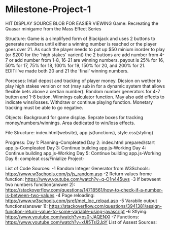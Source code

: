 # Milestone-Project-1
HIT DISPLAY SOURCE BLOB FOR EASIER VIEWING
Game: Recreating the Quasar minigame from the Mass Effect Series

Structure: Game is a simplifyed form of Blackjack and uses 2 buttons to generate numbers until either a 
           winning number is reached or the player goes over 21. As such the player needs to put up $50
           minium inorder to play (or $200 for the 'high stakes' varient) the 2 buttons are add number 
           from 4-7 or add number from 1-8, 16-21 are winning numbers. payout is 25% for 16, 50% for 17,
           75% for 18, 100% for 19, 150% for 20, and 200% for 21.
           EDIT:I've made both 20 and 21 the 'final' winning numbers.
           
Porceses: Intail depost and tracking of player money. Dicsion on wether to play high stakes version or not
          (may sub in for a dynamic system that allows flexible bets above a certian number). Random number
          generators for 4-7 button and 1-8 button. Winnings calculator function. May also add effects to 
          indicate wins/losses. Withdraw or continue playing function. Monetary tracking must be able to go
          negative.
          
Objects: Background for game display. Seprate boxes for tracking money/numbers/winnings. 
         Area dedicated to win/loss effects.

File Structure: index.html(website), app.js(functions), style.css(styling)

Progress:
Day 1: Planning-Compleated
Day 2: index.html prepared/start app.js-Compleated
Day 3: Continue building app.js-Working
Day 4: Continue building app.js-Working
Day 5: Continue building app.js-Working
Day 6: compleat css/Finialize Project-

List of Code Sources:
-1 Random Integer Generator from W3Schools: https://www.w3schools.com/js/js_random.asp
-2 Return values frome function: https://www.youtube.com/watch?v=q-O1n445uys
-3 If betweent two numbers function(answer 2): https://stackoverflow.com/questions/14718561/how-to-check-if-a-number-is-between-two-values
-4 Page reloading: https://www.w3schools.com/jsref/met_loc_reload.asp
-5 Varabile output functions(answer 1): https://stackoverflow.com/questions/3941381/assign-function-return-value-to-some-variable-using-javascript
-6 Stlying: https://www.youtube.com/watch?v=ps0-JAQENXI
-7 Functions: https://www.youtube.com/watch?v=xUI5Tsl2JpY
List of Assest Sources: